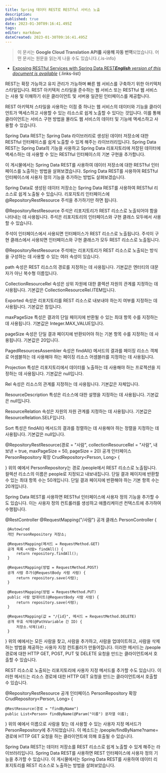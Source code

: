 ```yaml
---
title: Spring 데이터 REST로 RESTful 서비스 노출
description: 
published: true
date: 2023-01-30T09:16:41.495Z
tags: 
editor: markdown
dateCreated: 2023-01-30T09:16:41.495Z
---
```


> 이 문서는 **Google Cloud Translation API를 사용해 자동 번역**되었습니다.
어떤 문서는 원문을 읽는게 나을 수도 있습니다.{.is-info}
- [Exposing RESTful Services with Spring Data REST***English** version of this document is available*](/en/Knowledge-base/Spring-Boot/exposing-restful-services-with-spring-data-rest)
{.links-list}


REST는 확장 가능하고 유지 관리가 가능하며 빠른 웹 서비스를 구축하기 위한 아키텍처 스타일입니다. REST 아키텍처 스타일을 준수하는 웹 서비스 또는 RESTful 웹 서비스는 사용 및 이해하기 쉬운 클라이언트 및 서버용 일관된 인터페이스를 제공합니다.

REST 아키텍처 스타일을 사용하는 이점 중 하나는 웹 서비스의 데이터와 기능을 클라이언트가 액세스하고 사용할 수 있는 리소스로 쉽게 노출할 수 있다는 것입니다. 이를 통해 클라이언트는 서비스 구현 방법을 몰라도 웹 서비스의 데이터 및 기능에 액세스하고 사용할 수 있습니다.

Spring Data REST는 Spring Data 라이브러리로 생성된 데이터 저장소에 대한 RESTful 인터페이스를 쉽게 노출할 수 있게 해주는 라이브러리입니다. Spring Data REST는 Spring Data의 기능을 사용하고 Spring Data 리포지토리에 저장된 데이터에 액세스하는 데 사용할 수 있는 RESTful 인터페이스의 기본 구현을 추가합니다.

이 게시물에서는 Spring Data REST를 사용하여 데이터 저장소에 대한 RESTful 인터페이스를 노출하는 방법을 살펴보겠습니다. Spring Data REST를 사용하여 RESTful 인터페이스에 사용자 정의 기능을 추가하는 방법도 살펴보겠습니다.

Spring Data로 생성된 데이터 저장소는 Spring Data REST를 사용하여 RESTful 리소스로 쉽게 노출될 수 있습니다. 리포지토리 인터페이스에 @RepositoryRestResource 주석을 추가하기만 하면 됩니다.

@RepositoryRestResource 주석은 리포지토리가 REST 리소스로 노출되어야 함을 나타내는 데 사용됩니다. 주석은 리포지토리의 인터페이스와 구현 클래스 모두에서 사용할 수 있습니다.

주석이 인터페이스에서 사용되면 인터페이스가 REST 리소스로 노출됩니다. 주석이 구현 클래스에서 사용되면 인터페이스와 구현 클래스가 모두 REST 리소스로 노출됩니다.

@RepositoryRestResource 주석에는 리포지토리가 REST 리소스로 노출되는 방식을 구성하는 데 사용할 수 있는 여러 속성이 있습니다.

path 속성은 REST 리소스의 경로를 지정하는 데 사용됩니다. 기본값은 엔터티의 대문자가 아닌 복수형 이름입니다.

CollectionResourceRel 속성은 상위 자원에 대한 콜렉션 자원의 관계를 지정하는 데 사용됩니다. 기본값은 CollectionResourceRel.ITEM입니다.

Exported 속성은 리포지토리를 REST 리소스로 내보내야 하는지 여부를 지정하는 데 사용됩니다. 기본값은 참입니다.

maxPageSize 특성은 결과의 단일 페이지에 반환될 수 있는 최대 항목 수를 지정하는 데 사용됩니다. 기본값은 Integer.MAX_VALUE입니다.

pageSize 속성은 단일 결과 페이지에 반환되어야 하는 기본 항목 수를 지정하는 데 사용됩니다. 기본값은 20입니다.

PagedResourcesAssembler 속성은 findAll() 메서드의 결과를 페이징 리소스 객체로 어셈블하는 데 사용해야 하는 페이징 리소스 어셈블러를 지정하는 데 사용됩니다.

Projection 특성은 리포지토리에서 데이터를 노출하는 데 사용해야 하는 프로젝션을 지정하는 데 사용됩니다. 기본값은 null입니다.

Rel 속성은 리소스의 관계를 지정하는 데 사용됩니다. 기본값은 자체입니다.

ResourceDescription 특성은 리소스에 대한 설명을 지정하는 데 사용됩니다. 기본값은 null입니다.

ResourceRelation 속성은 자원의 자원 관계를 지정하는 데 사용됩니다. 기본값은 ResourceRelation.SELF입니다.

Sort 특성은 findAll() 메서드의 결과를 정렬하는 데 사용해야 하는 정렬을 지정하는 데 사용됩니다. 기본값은 null입니다.

@RepositoryRestResource(경로 = "사람", collectionResourceRel = "사람", 내보낸 = true, maxPageSize = 50, pageSize = 20)
공개 인터페이스 PersonRepository 확장 CrudRepository<Person, Long> {

}
위의 예에서 PersonRepository는 경로 /people에서 REST 리소스로 노출됩니다. 컬렉션 리소스의 이름은 people로 지정되고 내보내집니다. 단일 결과 페이지에 반환할 수 있는 최대 항목 수는 50개입니다. 단일 결과 페이지에 반환해야 하는 기본 항목 수는 20개입니다.

Spring Data REST를 사용하면 RESTful 인터페이스에 사용자 정의 기능을 추가할 수도 있습니다. 이는 사용자 정의 컨트롤러를 생성하고 애플리케이션 컨텍스트에 추가하여 수행됩니다.

 @RestController
 @RequestMapping("/사람")
 공개 클래스 PersonController {

     @Autowired
     개인 PersonRepository 저장소;

     @RequestMapping(메서드 = RequestMethod.GET)
     공개 목록 <사람> findAll() {
         return repository.findAll();
     }

     @RequestMapping(방법 = RequestMethod.POST)
     공개 사람 추가(@RequestBody 사람 사람) {
         return repository.save(사람);
     }

     @RequestMapping(방법 = RequestMethod.PUT)
     public 사람 업데이트(@RequestBody 사람 사람) {
         return repository.save(사람);
     }

     @RequestMapping(값 = "/{id}", 메서드 = RequestMethod.DELETE)
     공개 무효 삭제(@PathVariable 긴 ID) {
         저장소.삭제(id);
     }
 }
위의 예에서는 모든 사람을 찾고, 사람을 추가하고, 사람을 업데이트하고, 사람을 삭제하는 방법을 제공하는 사용자 지정 컨트롤러가 만들어집니다. 이러한 메서드는 /people 경로에 대한 HTTP GET, POST, PUT 및 DELETE 요청을 만드는 클라이언트에서 호출할 수 있습니다.

REST 리소스로 노출되는 리포지토리에 사용자 지정 메서드를 추가할 수도 있습니다. 이러한 메서드는 리소스 경로에 대한 HTTP GET 요청을 만드는 클라이언트에서 호출할 수 있습니다.

@RepositoryRestResource
공개 인터페이스 PersonRepository 확장 CrudRepository<Person, Long> {

    @RestResource(경로 = "findByName")
    public List<Person> findByName(@Param("이름") 문자열 이름);
}
위의 예에서 이름으로 사람을 찾는 데 사용할 수 있는 사용자 지정 메서드가 PersonRepository에 추가되었습니다. 이 메소드는 /people/findByName?name=<name> 경로에 HTTP GET 요청을 하는 클라이언트에 의해 호출될 수 있습니다.

 Spring Data REST는 데이터 저장소를 REST 리소스로 쉽게 노출할 수 있게 해주는 라이브러리입니다. Spring Data REST를 사용하면 REST 인터페이스에 사용자 정의 기능을 추가할 수 있습니다. 이 게시물에서는 Spring Data REST를 사용하여 데이터 리포지토리를 REST 리소스로 노출하는 방법을 살펴보았습니다.